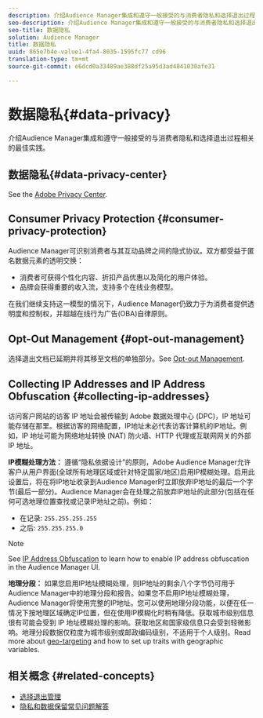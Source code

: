 ```yaml
---
description: 介绍Audience Manager集成和遵守一般接受的与消费者隐私和选择退出过程相关的最佳实践。
seo-description: 介绍Audience Manager集成和遵守一般接受的与消费者隐私和选择退出过程相关的最佳实践。
seo-title: 数据隐私
solution: Audience Manager
title: 数据隐私
uuid: 865e7b4e-value1-4fa4-8035-1595fc77 cd96
translation-type: tm+mt
source-git-commit: e6dcd0a33489ae388df25a95d3ad4841030afe31

---
```



# 数据隐私{#data-privacy}

介绍Audience Manager集成和遵守一般接受的与消费者隐私和选择退出过程相关的最佳实践。

## 数据隐私{#data-privacy-center}

See the [Adobe Privacy Center](https://www.adobe.com/privacy/opt-out.html).

## Consumer Privacy Protection {#consumer-privacy-protection}

Audience Manager可识别消费者与其互动品牌之间的隐式协议。双方都受益于匿名数据元素的透明交换：

* 消费者可获得个性化内容、折扣产品优惠以及简化的用户体验。
* 品牌会获得重要的收入流，支持多个在线业务模型。

在我们继续支持这一模型的情况下，Audience Manager仍致力于为消费者提供透明度和控制权，并超越在线行为广告(OBA)自律原则。

## Opt-Out Management {#opt-out-management}

选择退出文档已延期并将其移至文档的单独部分。See [Opt-out Management](../../overview/data-security-and-privacy/opt-out-management.md).

<!-- 

<p>  </p>
<table id="table_A1FF33B328BD451FAFF6C6B8422F928B"> 
 <tgroup cols="2">
  <colspec colnum="1" colname="col1" colwidth="1.00*" />
  <colspec colnum="2" colname="col2" colwidth="2.74*" />
  <thead> 
   <tr> 
    <th colname="col1" class="entry"> Opt-Out For </th> 
    <th colname="col2" class="entry"> Description </th> 
   </tr>
  </thead> 
  <tbody> 
   <tr> 
    <td colname="col1"> <p>Adobe Experience Cloud </p> </td> 
    <td colname="col2"> <p>The <a href="https://www.adobe.com/privacy/opt-out.html#customeruse" format="http" scope="external"> Your Privacy Choices page</a> provides 1-click features that let you control and opt-out of data collection by the Adobe Experience Cloud advertising solutions (including Audience Manager). Specifically, see the <a href="https://www.adobe.com/privacy/opt-out.html#customeruse" format="http" scope="external"> business customer section</a> of the Privacy Choices page. </p> </td> 
   </tr> 
   <tr> 
    <td colname="col1"> <p>Browsers that do not support third-party cookies </p> </td> 
    <td colname="col2"> <p>See <a href="../../features/declared-ids.md#declared-id-targeting"> Declared ID Targeting</a>. </p> </td> 
   </tr> 
   <tr> 
    <td colname="col1"> <p>Mobile devices </p> </td> 
    <td colname="col2"> <p>See the opt-out and privacy settings for: </p> <p> 
      <ul id="ul_86EFAB879215403D937B5148C26A41D9"> 
       <li id="li_C0B544E8F4FE473B94A5436D3A60BDB1"><a href="https://marketing.adobe.com/resources/help/en_US/mobile/android/privacy.html" format="https" scope="external"> Android devices</a> </li> 
       <li id="li_26C787BAB729499A9FEDF055E9AB0637"><a href="https://marketing.adobe.com/resources/help/en_US/mobile/ios/privacy.html" format="https" scope="external"> iOS devices</a> </li> 
      </ul> </p> </td> 
   </tr> 
  </tbody> 
 </tgroup> 
</table>

 -->

## Collecting IP Addresses and IP Address Obfuscation {#collecting-ip-addresses}

<!-- 

Adobe has enabled processes and offers settings that allow customers to use Audience Manager in compliance with applicable data privacy laws.

-->

访问客户网站的访客 IP 地址会被传输到 Adobe 数据处理中心 (DPC)，IP 地址可能存储在那里。根据访客的网络配置，IP地址未必代表访客计算机的IP地址。例如，IP 地址可能为网络地址转换 (NAT) 防火墙、HTTP 代理或互联网网关的外部 IP 地址。

**IP模糊处理方法：** 遵循“隐私依据设计”的原则，Adobe Audience Manager允许客户从用户界面(全球所有地理区域或针对特定国家/地区)启用IP模糊处理。启用此设置后，将在将IP地址收录到Audience Manager时立即放弃IP地址的最后一个字节(最后一部分)。Audience Manager会在处理之前放弃IP地址的此部分(包括在任何可选地理位置查找或记录IP地址之前)。例如：

* 在记录: `255.255.255.255`
* 之后: `255.255.255.0`

>[!NOTE]
>
>See [IP Address Obfuscation](/help/using/features/administration/ip-obfuscation.md) to learn how to enable IP address obfuscation in the Audience Manager UI.

**地理分段：** 如果您启用IP地址模糊处理，则IP地址的剩余八个字节仍可用于Audience Manager中的地理分段和报告。如果您不启用IP地址模糊处理，Audience Manager将使用完整的IP地址。您可以使用地理分段功能，以便在任一情况下按地理区域确定IP位置，但在使用IP模糊化时稍有降低。获取城市级别信息很有可能会受到 IP 地址模糊处理的影响。获取地区和国家级信息只会受到轻微影响。地理分段数据仅粒度为城市级别或邮政编码级别，不适用于个人级别。Read more about [geo-targeting](/help/using/features/traits/trait-geotarget-keys.md) and how to set up traits with geographic variables.

## 相关概念 {#related-concepts}

* [选择退出管理](/help/using/overview/data-security-and-privacy/opt-out-management.md)
* [隐私和数据保留常见问题解答](/help/using/faq/faq-privacy.md)